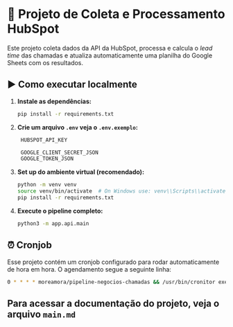 # 📌 Projeto de Coleta e Processamento HubSpot

Este projeto coleta dados da API da HubSpot, processa e calcula o *lead time* das chamadas e atualiza automaticamente uma planilha do Google Sheets com os resultados.

## ▶️ Como executar localmente

1. **Instale as dependências:**

   ```bash
   pip install -r requirements.txt
   ```

2. **Crie um arquivo `.env` veja o `.env.exemplo`:**
   ```bash
    HUBSPOT_API_KEY

    GOOGLE_CLIENT_SECRET_JSON
    GOOGLE_TOKEN_JSON
    ```

3. **Set up do ambiente virtual (recomendado):**

    ```bash
    python -m venv venv
    source venv/bin/activate  # On Windows use: venv\\Scripts\\activate
    pip install -r requirements.txt
    ```

4. **Execute o pipeline completo:**

    ```bash
    python3 -m app.api.main
    ```

## ⏰ Cronjob

Esse projeto contém um cronjob configurado para rodar automaticamente de hora em hora. O agendamento segue a seguinte linha:

```bash
0 * * * * moreamora/pipeline-negocios-chamadas && /usr/bin/cronitor exec main -- python3 -m app.api.main >> /tmp/main.log 2>&1
```
## Para acessar a documentação do projeto, veja o arquivo `main.md`